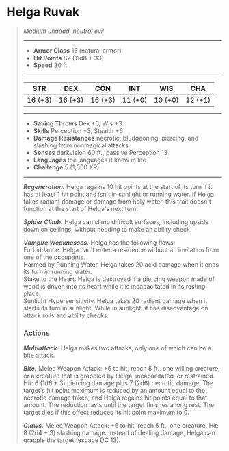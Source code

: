 # Helga Ruvak
>*Medium undead, neutral evil*
>___
>- **Armor Class** 15 (natural armor)
>- **Hit Points** 82 (11d8 + 33)
>- **Speed** 30 ft.
>___
>|STR|DEX|CON|INT|WIS|CHA|
>|:---:|:---:|:---:|:---:|:---:|:---:|
>|16 (+3)|16 (+3)|16 (+3)|11 (+0)|10 (+0)|12 (+1)|
>___
>- **Saving Throws** Dex +6, Wis +3
>- **Skills** Perception +3, Stealth +6
>- **Damage Resistances** necrotic; bludgeoning, piercing, and slashing from nonmagical attacks
>- **Senses** darkvision 60 ft., passive Perception 13
>- **Languages** the languages it knew in life
>- **Challenge** 5 (1,800 XP)
>___
>***Regeneration.*** Helga regains 10 hit points at the start of its turn if it has at least 1 hit point and isn't in sunlight or running water. If Helga takes radiant damage or damage from holy water, this trait doesn't function at the start of Helga's next turn.  
>
>***Spider Climb.*** Helga can climb difficult surfaces, including upside down on ceilings, without needing to make an ability check.  
>
>***Vampire Weaknesses.*** Helga has the following flaws:  
>Forbiddance. Helga can't enter a residence without an invitation from one of the occupants.  
>Harmed by Running Water. Helga takes 20 acid damage when it ends its turn in running water.  
>Stake to the Heart. Helga is destroyed if a piercing weapon made of wood is driven into its heart while it is incapacitated in its resting place.  
>Sunlight Hypersensitivity. Helga takes 20 radiant damage when it starts its turn in sunlight. While in sunlight, it has disadvantage on attack rolls and ability checks.  
>
>### Actions
>***Multiattack.*** Helga makes two attacks, only one of which can be a bite attack.  
>
>***Bite.*** Melee Weapon Attack: +6 to hit, reach 5 ft., one willing creature, or a creature that is grappled by Helga, incapacitated, or restrained. Hit: 6 (1d6 + 3) piercing damage plus 7 (2d6) necrotic damage. The target's hit point maximum is reduced by an amount equal to the necrotic damage taken, and Helga regains hit points equal to that amount. The reduction lasts until the target finishes a long rest. The target dies if this effect reduces its hit point maximum to 0.  
>
>***Claws.*** Melee Weapon Attack: +6 to hit, reach 5 ft., one creature. Hit: 8 (2d4 + 3) slashing damage. Instead of dealing damage, Helga can grapple the target (escape DC 13).